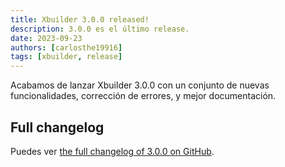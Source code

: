 ```yaml
---
title: Xbuilder 3.0.0 released!
description: 3.0.0 es el último release.
date: 2023-09-23
authors: [carlosthe19916]
tags: [xbuilder, release]
---
```


Acabamos de lanzar Xbuilder 3.0.0 con un conjunto de nuevas funcionalidades, corrección de errores, y mejor documentación.

## Full changelog

Puedes ver [the full changelog of 3.0.0 on GitHub](https://github.com/project-openubl/xbuilder/releases/tag/v3.0.0).
